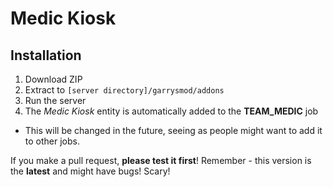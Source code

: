 # Medic Kiosk
## Installation
1. Download ZIP
2. Extract to `[server directory]/garrysmod/addons`
3. Run the server
4. The _Medic Kiosk_ entity is automatically added to the **TEAM_MEDIC** job
  * This will be changed in the future, seeing as people might want to add it to other jobs.


If you make a pull request, **please test it first**!
Remember - this version is the **latest** and might have bugs! Scary!
